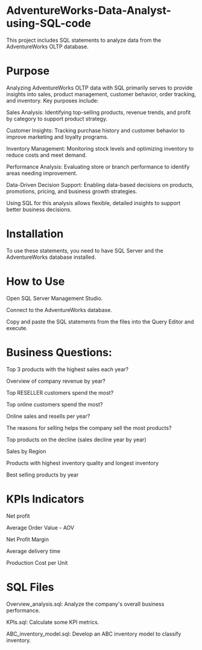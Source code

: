 # AdventureWorks-Data-Analyst-using-SQL-code
This project includes SQL statements to analyze data from the AdventureWorks OLTP database.

# Purpose
Analyzing AdventureWorks OLTP data with SQL primarily serves to provide insights into sales, product management, customer behavior, order tracking, and inventory. Key purposes include:

Sales Analysis: Identifying top-selling products, revenue trends, and profit by category to support product strategy.

Customer Insights: Tracking purchase history and customer behavior to improve marketing and loyalty programs.

Inventory Management: Monitoring stock levels and optimizing inventory to reduce costs and meet demand.

Performance Analysis: Evaluating store or branch performance to identify areas needing improvement.

Data-Driven Decision Support: Enabling data-based decisions on products, promotions, pricing, and business growth strategies.

Using SQL for this analysis allows flexible, detailed insights to support better business decisions.

# Installation
To use these statements, you need to have SQL Server and the AdventureWorks database installed.

# How to Use
Open SQL Server Management Studio.

Connect to the AdventureWorks database.

Copy and paste the SQL statements from the files into the Query Editor and execute.

# Business Questions:
Top 3 products with the highest sales each year?

Overview of company revenue by year?

Top RESELLER customers spend the most?

Top online customers spend the most?

Online sales and resells per year?

The reasons for selling helps the company sell the most products?

Top products on the decline (sales decline year by year)

Sales by Region

Products with highest inventory quality and longest inventory

Best selling products by year


# KPIs Indicators
Net profit

Average Order Value - AOV

Net Profit Margin

Average delivery time

Production Cost per Unit


# SQL Files
Overview_analysis.sql: Analyze the company's overall business performance.

KPIs.sql: Calculate some KPI metrics.

ABC_inventory_model.sql: Develop an ABC inventory model to classify inventory.
